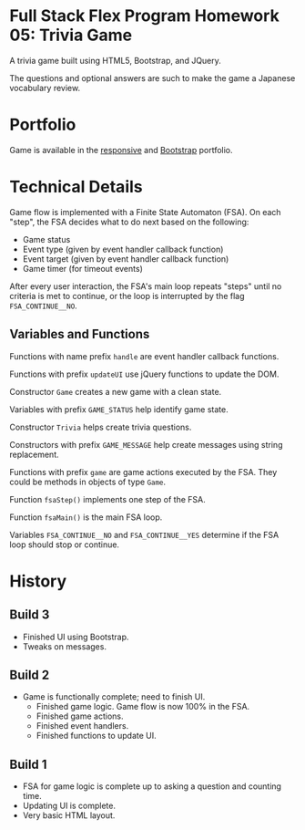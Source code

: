 # Full Stack Flex Program Homework 05: Trivia Game

A trivia game built using HTML5, Bootstrap, and JQuery.

The questions and optional answers are such to make the game a Japanese
vocabulary review.


# Portfolio

Game is available in the
[responsive](https://jabeldmc.github.io/fsfp-homework-2-responsive-portfolio/portfolio.html)
and
[Bootstrap](https://jabeldmc.github.io/fsfp-homework-2-bootstrap-portfolio/portfolio.html)
portfolio.


# Technical Details

Game flow is implemented with a Finite State Automaton (FSA). On each "step",
the FSA decides what to do next based on the following:

* Game status
* Event type (given by event handler callback function)
* Event target (given by event handler callback function)
* Game timer (for timeout events)

After every user interaction, the FSA's main loop repeats "steps" until no
criteria is met to continue, or the loop is interrupted by the flag
`FSA_CONTINUE__NO`.


## Variables and Functions

Functions with name prefix `handle` are event handler callback functions.

Functions with prefix `updateUI` use jQuery functions to update the DOM.

Constructor `Game` creates a new game with a clean state.

Variables with prefix `GAME_STATUS` help identify game state.

Constructor `Trivia` helps create trivia questions.

Constructors with prefix `GAME_MESSAGE` help create messages using
string replacement.

Functions with prefix `game` are game actions executed by the FSA. They could be
methods in objects of type `Game`.

Function `fsaStep()` implements one step of the FSA.

Function `fsaMain()` is the main FSA loop.

Variables `FSA_CONTINUE__NO` and `FSA_CONTINUE__YES` determine if the FSA loop
should stop or continue.


# History


## Build 3

* Finished UI using Bootstrap.
* Tweaks on messages.


## Build 2

* Game is functionally complete; need to finish UI.
    * Finished game logic. Game flow is now 100% in the FSA.
    * Finished game actions.
    * Finished event handlers.
    * Finished functions to update UI.


## Build 1

* FSA for game logic is complete up to asking a question and counting time.
* Updating UI is complete.
* Very basic HTML layout.
